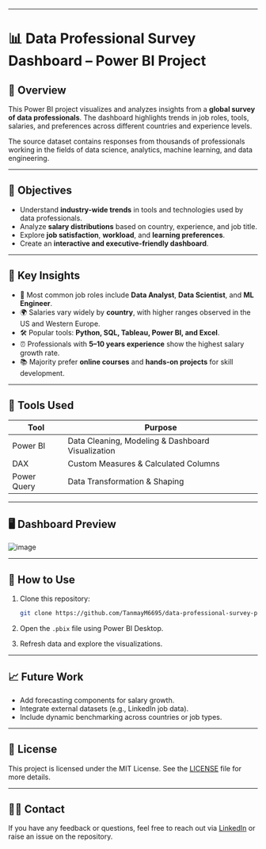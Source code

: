 
---

# 📊 Data Professional Survey Dashboard – Power BI Project



## 📝 Overview

This Power BI project visualizes and analyzes insights from a **global survey of data professionals**. The dashboard highlights trends in job roles, tools, salaries, and preferences across different countries and experience levels.

The source dataset contains responses from thousands of professionals working in the fields of data science, analytics, machine learning, and data engineering.

---

## 🎯 Objectives

* Understand **industry-wide trends** in tools and technologies used by data professionals.
* Analyze **salary distributions** based on country, experience, and job title.
* Explore **job satisfaction**, **workload**, and **learning preferences**.
* Create an **interactive and executive-friendly dashboard**.

---


## 📌 Key Insights

* 💼 Most common job roles include **Data Analyst**, **Data Scientist**, and **ML Engineer**.
* 🌍 Salaries vary widely by **country**, with higher ranges observed in the US and Western Europe.
* 🛠️ Popular tools: **Python, SQL, Tableau, Power BI, and Excel**.
* ⏰ Professionals with **5–10 years experience** show the highest salary growth rate.
* 📚 Majority prefer **online courses** and **hands-on projects** for skill development.

---

## 🧰 Tools Used

| Tool        | Purpose                                           |
| ----------- | ------------------------------------------------- |
| Power BI    | Data Cleaning, Modeling & Dashboard Visualization |
| DAX         | Custom Measures & Calculated Columns              |
| Power Query | Data Transformation & Shaping                     |

---

## 🖥️ Dashboard Preview
![image](https://github.com/user-attachments/assets/cdcbf2d4-2aea-422b-917a-9851462e3726)


---

## 🚀 How to Use

1. Clone this repository:

   ```bash
   git clone https://github.com/TanmayM6695/data-professional-survey-pbi.git
   ```
2. Open the `.pbix` file using Power BI Desktop.
3. Refresh data and explore the visualizations.

---

## 📈 Future Work

* Add forecasting components for salary growth.
* Integrate external datasets (e.g., LinkedIn job data).
* Include dynamic benchmarking across countries or job types.

---

## 📜 License

This project is licensed under the MIT License. See the [LICENSE](LICENSE) file for more details.

---

## 🙋‍♂️ Contact

If you have any feedback or questions, feel free to reach out via [LinkedIn](https://www.linkedin.com/in/tanmay-mehta-87643721b/?lipi=urn%3Ali%3Apage%3Ad_flagship3_feed%3B2e5DYjgIR2yyC6XvfhSFUw%3D%3D) or raise an issue on the repository.


